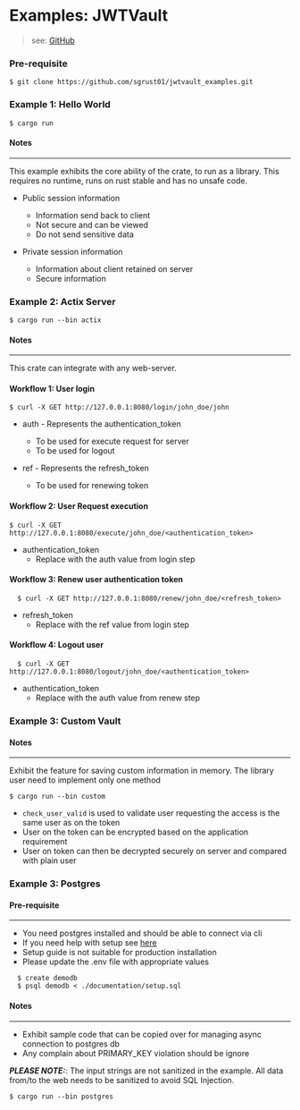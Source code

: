 # Examples: JWTVault

> see: [GitHub](https://github.com/sgrust01/jwtvault.git)

### Pre-requisite

    $ git clone https://github.com/sgrust01/jwtvault_examples.git

### Example 1: Hello World

    $ cargo run 

#### Notes
___

This example exhibits the core ability of the crate, to run as a library. This requires no runtime, runs on rust stable and has no unsafe code.

* Public session information 
    * Information send back to client
    * Not secure and can be viewed
    * Do not send sensitive data 
    
* Private session information
    * Information about client retained on server 
    * Secure information


### Example 2: Actix Server

    $ cargo run --bin actix

#### Notes
___
This crate can integrate with any web-server.  
 
 #### Workflow 1: User login
 
    $ curl -X GET http://127.0.0.1:8080/login/john_doe/john

* auth - Represents the authentication_token
    * To be used for execute request for server
    * To be used for logout
    
* ref - Represents the refresh_token
    * To be used for renewing token
    
 #### Workflow 2: User Request execution
 
    $ curl -X GET http://127.0.0.1:8080/execute/john_doe/<authentication_token>
    
* authentication_token
    * Replace with the auth value from login step

 #### Workflow 3: Renew user authentication token
 
      $ curl -X GET http://127.0.0.1:8080/renew/john_doe/<refresh_token>
      
* refresh_token
    * Replace with the ref value from login step

 #### Workflow 4: Logout user
 
      $ curl -X GET http://127.0.0.1:8080/logout/john_doe/<authentication_token>

* authentication_token
    * Replace with the auth value from renew step

### Example 3: Custom Vault

#### Notes
___
Exhibit the feature for saving custom information in memory. The library user need to implement only one method

    $ cargo run --bin custom
    
* `check_user_valid` is used to validate user requesting the access is the same user as on the token
* User on the token can be encrypted based on the application requirement
* User on token can then be decrypted securely on server and compared with plain user

### Example 3: Postgres

#### Pre-requisite
___ 

* You need postgres installed and should be able to connect via cli
* If you need help with setup see [here](documentation/POSTGRES.md)
* Setup guide is not suitable for production installation
* Please update the .env file with appropriate values

```shell script
  $ create demodb
  $ psql demodb < ./documentation/setup.sql
```
  

#### Notes
___

* Exhibit sample code that can be copied over for managing async connection to postgres db
* Any complain about PRIMARY_KEY violation should be ignore

___***PLEASE NOTE:***___: 
The input strings are not sanitized in the example. 
All data from/to the web needs to be sanitized to avoid SQL Injection.

    $ cargo run --bin postgres
    